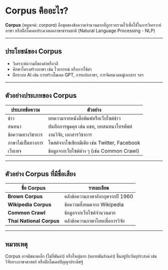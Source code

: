 
# Corpus คืออะไร?

**Corpus** (พหูพจน์: *corpora*) คือชุดของข้อความจำนวนมากที่ถูกรวบรวมไว้เพื่อใช้ในการวิเคราะห์ภาษา หรือฝึกโมเดลประมวลผลภาษาธรรมชาติ (Natural Language Processing - NLP)

---

## ประโยชน์ของ Corpus

- วิเคราะห์ความถี่ของคำหรือวลี
- ศึกษาโครงสร้างภาษา เช่น ไวยากรณ์ หรือการใช้คำ
- ฝึกระบบ AI เช่น การสร้างโมเดล GPT, การแปลภาษา, การจัดหมวดหมู่เอกสาร ฯลฯ

---

## ตัวอย่างประเภทของ Corpus

| ประเภทข้อความ     | ตัวอย่าง |
|-------------------|----------|
| ข่าว               | บทความจากหนังสือพิมพ์หรือเว็บไซต์ข่าว |
| สนทนา             | บันทึกการพูดคุย เช่น แชท, บทสนทนาโทรศัพท์ |
| ข้อความทางวิชาการ | งานวิจัย, เอกสารวิชาการ |
| ภาษาไม่เป็นทางการ | โพสต์จากโซเชียลมีเดีย เช่น Twitter, Facebook |
| เว็บเพจ           | ข้อมูลจากเว็บไซต์ต่าง ๆ (เช่น Common Crawl) |

---

## ตัวอย่าง Corpus ที่มีชื่อเสียง

| ชื่อ Corpus          | รายละเอียด |
|----------------------|-------------|
| **Brown Corpus**     | คลังข้อความภาษาอังกฤษจากปี 1960 |
| **Wikipedia Corpus** | ข้อความทั้งหมดจาก Wikipedia |
| **Common Crawl**     | ข้อมูลจากเว็บไซต์จำนวนมาก |
| **Thai National Corpus** | คลังข้อความภาษาไทยเพื่อการวิจัย |

---

## หมายเหตุ

Corpus อาจมีขนาดเล็ก (ไม่กี่พันคำ) หรือใหญ่มาก (หลายพันล้านคำ) ขึ้นอยู่กับวัตถุประสงค์ เช่น วิจัยทางภาษาศาสตร์ หรือฝึกโมเดลปัญญาประดิษฐ์